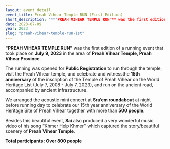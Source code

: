 ```yaml
---
layout: event_detail 
event_title: Preah Vihear Temple RUN (First Edition)
short_description: "**"PREAH VIHEAR TEMPLE RUN"** was the first edition of a running event that took place on **July 9, 2023** in the area of **Preah Vihear Temple, Preah Vihear Province**."
date: 2023-07-09
year: 2023
slug: "preah-vihear-temple-run-1st"
---
```

**"PREAH VIHEAR TEMPLE RUN"** was the first edition of a running event that took place on **July 9, 2023** in the area of **Preah Vihear Temple, Preah Vihear Province**.


The running was opened for **Public Registration** to run through the temple, visit the Preah Vihear temple, and celebrate and witnessthe  **15th anniversary** of the inscription of the Temple of Preah Vihear on the World Heritage List (July 7, 2008 - July 7, 2023), and run on the ancient road, accompanied by ancient infrastructure.

We arranged the acoustic mini concert at **Sra’em roundabout** at night before running day to celebrate our 15th year anniversary of the World Heritage Site of Preah Vihear together with more than **500 people**.

Besides this beautiful event, **Sai** also produced a very wonderful music video of his song “Khmer Help Khmer” which captured the story/beautiful scenery of **Preah Vihear Temple**.

**Total participants: Over 800 people**
